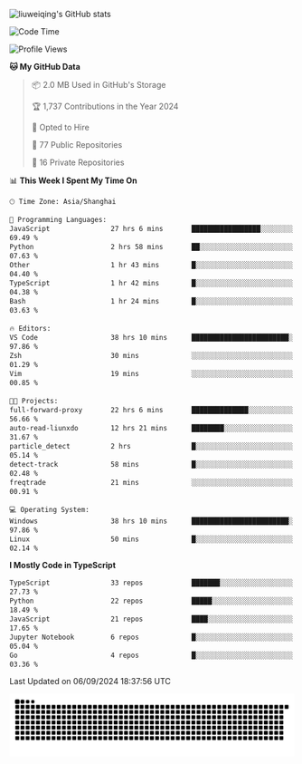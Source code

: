 ![liuweiqing's GitHub stats](https://github-readme-stats.vercel.app/api?username=14790897&show_icons=true&locale=cn&include_all_commits=true&count_private=true)

<!--START_SECTION:waka-->
![Code Time](http://img.shields.io/badge/Code%20Time-1%2C362%20hrs%2049%20mins-blue)

![Profile Views](http://img.shields.io/badge/Profile%20Views-5-blue)

**🐱 My GitHub Data** 

> 📦 2.0 MB Used in GitHub's Storage 
 > 
> 🏆 1,737 Contributions in the Year 2024
 > 
> 💼 Opted to Hire
 > 
> 📜 77 Public Repositories 
 > 
> 🔑 16 Private Repositories 
 > 
📊 **This Week I Spent My Time On** 

```text
🕑︎ Time Zone: Asia/Shanghai

💬 Programming Languages: 
JavaScript               27 hrs 6 mins       █████████████████░░░░░░░░   69.49 % 
Python                   2 hrs 58 mins       ██░░░░░░░░░░░░░░░░░░░░░░░   07.63 % 
Other                    1 hr 43 mins        █░░░░░░░░░░░░░░░░░░░░░░░░   04.40 % 
TypeScript               1 hr 42 mins        █░░░░░░░░░░░░░░░░░░░░░░░░   04.38 % 
Bash                     1 hr 24 mins        █░░░░░░░░░░░░░░░░░░░░░░░░   03.63 % 

🔥 Editors: 
VS Code                  38 hrs 10 mins      ████████████████████████░   97.86 % 
Zsh                      30 mins             ░░░░░░░░░░░░░░░░░░░░░░░░░   01.29 % 
Vim                      19 mins             ░░░░░░░░░░░░░░░░░░░░░░░░░   00.85 % 

🐱‍💻 Projects: 
full-forward-proxy       22 hrs 6 mins       ██████████████░░░░░░░░░░░   56.66 % 
auto-read-liunxdo        12 hrs 21 mins      ████████░░░░░░░░░░░░░░░░░   31.67 % 
particle_detect          2 hrs               █░░░░░░░░░░░░░░░░░░░░░░░░   05.14 % 
detect-track             58 mins             █░░░░░░░░░░░░░░░░░░░░░░░░   02.48 % 
freqtrade                21 mins             ░░░░░░░░░░░░░░░░░░░░░░░░░   00.91 % 

💻 Operating System: 
Windows                  38 hrs 10 mins      ████████████████████████░   97.86 % 
Linux                    50 mins             █░░░░░░░░░░░░░░░░░░░░░░░░   02.14 % 
```

**I Mostly Code in TypeScript** 

```text
TypeScript               33 repos            ███████░░░░░░░░░░░░░░░░░░   27.73 % 
Python                   22 repos            █████░░░░░░░░░░░░░░░░░░░░   18.49 % 
JavaScript               21 repos            ████░░░░░░░░░░░░░░░░░░░░░   17.65 % 
Jupyter Notebook         6 repos             █░░░░░░░░░░░░░░░░░░░░░░░░   05.04 % 
Go                       4 repos             █░░░░░░░░░░░░░░░░░░░░░░░░   03.36 % 
```




 Last Updated on 06/09/2024 18:37:56 UTC
<!--END_SECTION:waka-->

<picture>
  <source media="(prefers-color-scheme: dark)" srcset="https://raw.githubusercontent.com/14790897/14790897/output/github-contribution-grid-snake-dark.svg" />
  <source media="(prefers-color-scheme: light)" srcset="https://raw.githubusercontent.com/14790897/14790897/output/github-contribution-grid-snake.svg" />
  <img alt="github-snake" src="https://raw.githubusercontent.com/14790897/14790897/output/github-contribution-grid-snake.svg" />
</picture>
